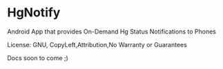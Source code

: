 # HgNotify
Android App that provides On-Demand Hg Status Notifications to Phones

License: GNU, CopyLeft,Attribution,No Warranty or Guarantees

Docs soon to come ;)
